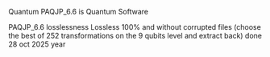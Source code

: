 Quantum PAQJP_6.6 is Quantum Software

PAQJP_6.6 losslessness 
Lossless 100% and without corrupted files (choose the best of 252 transformations on the 9 qubits level and extract back) done 28 oct 2025 year
